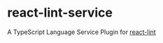 # react-lint-service

A TypeScript Language Service Plugin for [react-lint][]

[react-lint]: https://github.com/fasterthanlime/react-lint